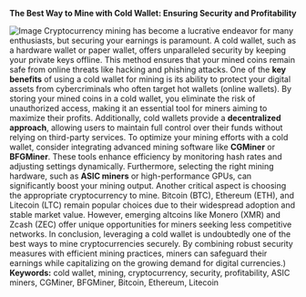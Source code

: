 **The Best Way to Mine with Cold Wallet: Ensuring Security and Profitability**

![Image](https://github.com/user-attachments/assets/d7419ec9-dc67-403f-bf28-8faea5f1f74f)
Cryptocurrency mining has become a lucrative endeavor for many enthusiasts, but securing your earnings is paramount. A cold wallet, such as a hardware wallet or paper wallet, offers unparalleled security by keeping your private keys offline. This method ensures that your mined coins remain safe from online threats like hacking and phishing attacks. 
One of the **key benefits** of using a cold wallet for mining is its ability to protect your digital assets from cybercriminals who often target hot wallets (online wallets). By storing your mined coins in a cold wallet, you eliminate the risk of unauthorized access, making it an essential tool for miners aiming to maximize their profits. Additionally, cold wallets provide a **decentralized approach**, allowing users to maintain full control over their funds without relying on third-party services.
To optimize your mining efforts with a cold wallet, consider integrating advanced mining software like **CGMiner** or **BFGMiner**. These tools enhance efficiency by monitoring hash rates and adjusting settings dynamically. Furthermore, selecting the right mining hardware, such as **ASIC miners** or high-performance GPUs, can significantly boost your mining output.
Another critical aspect is choosing the appropriate cryptocurrency to mine. Bitcoin (BTC), Ethereum (ETH), and Litecoin (LTC) remain popular choices due to their widespread adoption and stable market value. However, emerging altcoins like Monero (XMR) and Zcash (ZEC) offer unique opportunities for miners seeking less competitive networks.
In conclusion, leveraging a cold wallet is undoubtedly one of the best ways to mine cryptocurrencies securely. By combining robust security measures with efficient mining practices, miners can safeguard their earnings while capitalizing on the growing demand for digital currencies.)
**Keywords:** cold wallet, mining, cryptocurrency, security, profitability, ASIC miners, CGMiner, BFGMiner, Bitcoin, Ethereum, Litecoin
